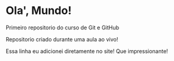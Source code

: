 # Ola', Mundo!
 Primeiro repositorio do curso de Git e GitHub

Repositorio criado durante uma aula ao vivo!

Essa linha eu adicionei diretamente no site! Que impressionante!

